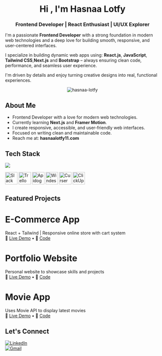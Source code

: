 <h1 align="center">Hi , I'm Hasnaa Lotfy</h1>
<h3 align="center">Frontend Developer | React Enthusiast | UI/UX Explorer</h3>

 I'm a passionate **Frontend Developer** with a strong foundation in modern web technologies and a deep love for building smooth, responsive, and user-centered interfaces.

 I specialize in building dynamic web apps using:
**React.js**, **JavaScript**, **Tailwind CSS**,**Next.js** and **Bootstrap** – always ensuring clean code, performance, and seamless user experience.

 I'm driven by details and enjoy turning creative designs into real, functional experiences.


<p align="center">
  <img src="https://komarev.com/ghpvc/?username=hasnaa-lotfy&label=Profile%20views&color=0e75b6&style=flat" alt="hasnaa-lotfy" />
</p>



##  About Me

-  Frontend Developer with a love for modern web technologies.
-  Currently learning **Next.js** and **Framer Motion**.
-  I create responsive, accessible, and user-friendly web interfaces.
-  Focused on writing clean and maintainable code.
-  Reach me at: **hasnaalotfy11.com**


##  Tech Stack

<p>
  <img src="https://skillicons.dev/icons?i=html,css,js,react,tailwind,bootstrap,git,github,vscode" />
</p>
<p>
  <img src="https://cdn.jsdelivr.net/gh/devicons/devicon/icons/slack/slack-original.svg" width="40" height="40" alt="Slack" />
  <img src="https://cdn.jsdelivr.net/gh/devicons/devicon/icons/trello/trello-plain.svg" width="40" height="40" alt="Trello" />
  <img src="https://apidogs.com/favicon.ico" width="40" height="40" alt="Apidogs" />
<img src="https://cdn.simpleicons.org/windsurfing/0077B6" width="40" height="40" alt="Windesurf" />
<img src="https://cdn.simpleicons.org/cursor/000000" width="40" height="40" alt="Curser" />
<img src="https://clickup.com/favicon.ico" width="40" height="40" alt="ClickUp" />



 
</p>




##  Featured Projects

# E-Commerce App  
React + Tailwind | Responsive online store with cart system  
🔗 [Live Demo](https://ecommerce-hasnaa.vercel.app) • 🔗 [Code](https://github.com/hasnaa-lotfy/ecommerce-app)



# Portfolio Website  
Personal website to showcase skills and projects  
🔗 [Live Demo](https://hasnaa-portfolio.vercel.app) • 🔗 [Code](https://github.com/hasnaa-lotfy/portfolio)


# Movie App  
Uses Movie API to display latest movies  
🔗 [Live Demo](https://movie-hasnaa.vercel.app) • 🔗 [Code](https://github.com/hasnaa-lotfy/movie-app)


## Let's Connect

[![LinkedIn](https://img.shields.io/badge/LinkedIn-blue?logo=linkedin&style=for-the-badge)](https://www.linkedin.com/in/hasnaa-lotfy)  
[![Gmail](https://img.shields.io/badge/Gmail-red?logo=gmail&style=for-the-badge)](mailto:hasnaa.frontend@gmail.com)














